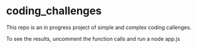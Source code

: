 # coding_challenges


This repo is an in progress project of simple and complex coding callenges.  

To see the results, uncomment the function calls and run a node app.js